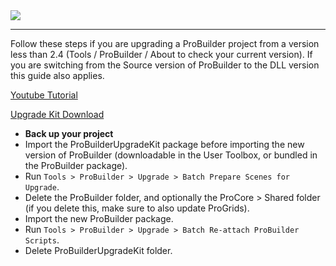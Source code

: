 <div class="site"><a href="https://youtu.be/Ta3HkV_qHTc"><img src="../../images/VidLink_GettingStarted_Slim.png"></a></div>

---

Follow these steps if you are upgrading a ProBuilder project from a version less than 2.4 (Tools / ProBuilder / About to check your current version).  If you are switching from the Source version of ProBuilder to the DLL version this guide also applies.

[Youtube Tutorial](https://www.youtube.com/watch?v=O-Dz0Q3KgCs)

[Upgrade Kit Download](http://parabox.co/probuilder/upgrade.html)

- **Back up your project**
- Import the ProBuilderUpgradeKit package before importing the new version of ProBuilder (downloadable in the User Toolbox, or bundled in the ProBuilder package).
- Run `Tools > ProBuilder > Upgrade > Batch Prepare Scenes for Upgrade`.
- Delete the ProBuilder folder, and optionally the ProCore > Shared folder (if you delete this, make sure to also update ProGrids).
- Import the new ProBuilder package.
- Run `Tools > ProBuilder > Upgrade > Batch Re-attach ProBuilder Scripts`.
- Delete ProBuilderUpgradeKit folder.

